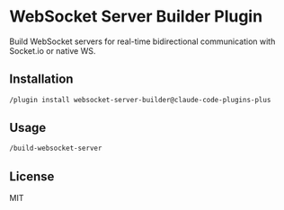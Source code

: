 # WebSocket Server Builder Plugin

Build WebSocket servers for real-time bidirectional communication with Socket.io or native WS.

## Installation

```bash
/plugin install websocket-server-builder@claude-code-plugins-plus
```

## Usage

```bash
/build-websocket-server
```

## License

MIT
